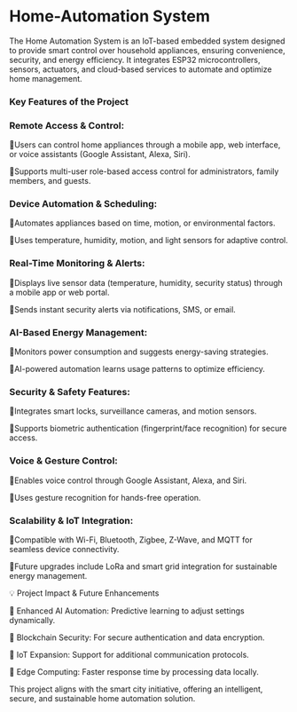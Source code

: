 # Home-Automation System
The Home Automation System is an IoT-based embedded system designed to provide smart control over household appliances, ensuring convenience, security, and energy efficiency. It integrates ESP32 microcontrollers, sensors, actuators, and cloud-based services to automate and optimize home management.

### Key Features of the Project
### Remote Access & Control:

🔹Users can control home appliances through a mobile app, web interface, or voice assistants (Google Assistant, Alexa, Siri).

🔹Supports multi-user role-based access control for administrators, family members, and guests.

### Device Automation & Scheduling:

🔹Automates appliances based on time, motion, or environmental factors.

🔹Uses temperature, humidity, motion, and light sensors for adaptive control.

### Real-Time Monitoring & Alerts:

🔹Displays live sensor data (temperature, humidity, security status) through a mobile app or web portal.

🔹Sends instant security alerts via notifications, SMS, or email.

### AI-Based Energy Management:

🔹Monitors power consumption and suggests energy-saving strategies.

🔹AI-powered automation learns usage patterns to optimize efficiency.

### Security & Safety Features:

🔹Integrates smart locks, surveillance cameras, and motion sensors.

🔹Supports biometric authentication (fingerprint/face recognition) for secure access.

### Voice & Gesture Control:

🔹Enables voice control through Google Assistant, Alexa, and Siri.

🔹Uses gesture recognition for hands-free operation.

### Scalability & IoT Integration:

🔹Compatible with Wi-Fi, Bluetooth, Zigbee, Z-Wave, and MQTT for seamless device connectivity.

🔹Future upgrades include LoRa and smart grid integration for sustainable energy management.


💡 Project Impact & Future Enhancements

🔹 Enhanced AI Automation: Predictive learning to adjust settings dynamically.

🔹 Blockchain Security: For secure authentication and data encryption.

🔹 IoT Expansion: Support for additional communication protocols.

🔹 Edge Computing: Faster response time by processing data locally.

This project aligns with the smart city initiative, offering an intelligent, secure, and sustainable home automation solution.
